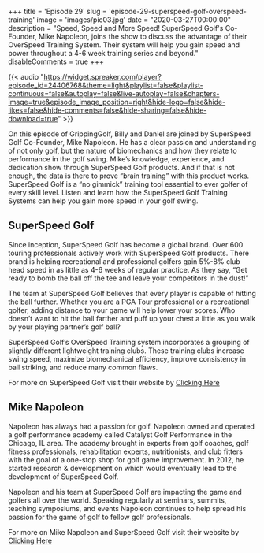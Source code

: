 +++
title = 'Episode 29'
slug = 'episode-29-superspeed-golf-overspeed-training'
image = 'images/pic03.jpg'
date = "2020-03-27T00:00:00"
description = "Speed, Speed and More Speed! SuperSpeed Golf's Co-Founder, Mike Napoleon, joins the show to discuss the advantage of their OverSpeed Training System. Their system will help you gain speed and power throughout a 4-6 week training series and beyond."
disableComments = true
+++

{{< audio "https://widget.spreaker.com/player?episode_id=24406768&theme=light&playlist=false&playlist-continuous=false&autoplay=false&live-autoplay=false&chapters-image=true&episode_image_position=right&hide-logo=false&hide-likes=false&hide-comments=false&hide-sharing=false&hide-download=true" >}}

On this episode of GrippingGolf, Billy and Daniel are joined by SuperSpeed Golf Co-Founder, Mike Napoleon. He has a clear passion and understanding of not only golf, but the nature of biomechanics and how they relate to performance in the golf swing. Mike’s knowledge, experience, and dedication show through SuperSpeed Golf products. And if that is not enough, the data is there to prove “brain training” with this product works. SuperSpeed Golf is a “no gimmick” training tool essential to ever golfer of every skill level. Listen and learn how the SuperSpeed Golf Training Systems can help you gain more speed in your golf swing.

## SuperSpeed Golf

Since inception, SuperSpeed Golf has become a global brand. Over 600 touring professionals actively work with SuperSpeed Golf products. There brand is helping recreational and professional golfers gain 5%-8% club head speed in as little as 4-6 weeks of regular practice. As they say, “Get ready to bomb the ball off the tee and leave your competitors in the dust!”

The team at SuperSpeed Golf believes that every player is capable of hitting the ball further. Whether you are a PGA Tour professional or a recreational golfer, adding distance to your game will help lower your scores. Who doesn’t want to hit the ball farther and puff up your chest a little as you walk by your playing partner’s golf ball?

SuperSpeed Golf’s OverSpeed Training system incorporates a grouping of slightly different lightweight training clubs. These training clubs increase swing speed, maximize biomechanical efficiency, improve consistency in ball striking, and reduce many common flaws.

For more on SuperSpeed Golf visit their website by [Clicking Here](https://superspeedgolf.com/)


## Mike Napoleon

Napoleon has always had a passion for golf. Napoleon owned and operated a golf performance academy called Catalyst Golf Performance in the Chicago, IL area. The academy brought in experts from golf coaches, golf fitness professionals, rehabilitation experts, nutritionists, and club fitters with the goal of a one-stop shop for golf game improvement. In 2012, he started research &amp; development on which would eventually lead to the development of SuperSpeed Golf. 

Napoleon and his team at SuperSpeed Golf are impacting the game and golfers all over the world. Speaking regularly at seminars, summits, teaching symposiums, and events Napoleon continues to
help spread his passion for the game of golf to fellow golf professionals.

For more on Mike Napoleon and SuperSpeed Golf visit their website by [Clicking Here](https://superspeedgolf.com/)
